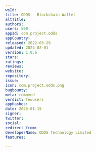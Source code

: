 ```yaml
---
wsId: 
title: ODDS - Blockchain Wallet
altTitle: 
authors: 
users: 500
appId: com.project.odds
appCountry: 
released: 2022-03-29
updated: 2024-02-01
version: 1.0.6
stars: 
ratings: 
reviews: 
website: 
repository: 
issue: 
icon: com.project.odds.png
bugbounty: 
meta: removed
verdict: fewusers
appHashes: 
date: 2025-01-15
signer: 
twitter: 
social: 
redirect_from: 
developerName: ODDS Technology Limited
features: 

---
```


